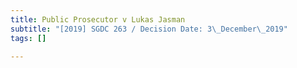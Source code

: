 ```yaml
---
title: Public Prosecutor v Lukas Jasman
subtitle: "[2019] SGDC 263 / Decision Date: 3\_December\_2019"
tags: []

---
```

